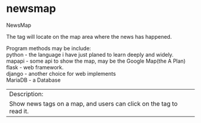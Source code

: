 newsmap
=======

NewsMap
<table>
<tr>
	<td>
		Description:
	</td>
</tr>
<tr>
	<td>
		Show news tags on  a map, and users can click on the tag to read it.
	</td>
</tr>

The tag will locate on the map area where the news has happened.
<p>  
Program methods may be include:
<br>
  python  - the language i have just planed to learn deeply and widely.
<br>
  mapapi  - some api to show the map, may be the Google Map(the A Plan)
<br>
  flask - web framework.
<br>
  django  - another choice for web implements
<br>
  MariaDB - a Database
